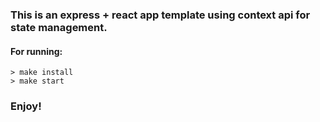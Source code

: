 ### This is an express + react app template using context api for state management.

#### For running: 
    
    > make install
    > make start

### Enjoy!